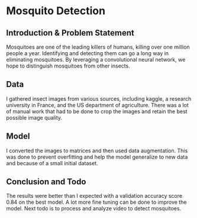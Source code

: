 # Mosquito Detection

## Introduction & Problem Statement

Mosquitoes are one of the leading killers of humans, killing over one million people a year. Identifying and detecting them can go a long way in eliminating mosquitoes. By leveraging a convolutional neural network, we hope to distinguish mosquitoes from other insects.

## Data

I gathered insect images from various sources, including kaggle, a research university in France, and the US department of agriculture. There was a lot of manual work that had to be done to crop the images and retain the best possible image quality.

## Model

I converted the images to matrices and then used data augmentation. This was done to prevent overfitting and help the model generalize to new data and because of a small initial dataset.

## Conclusion and Todo

The results were better than I expected with a validation accuracy score 0.84 on the best model. A lot more fine tuning can be done to improve the model. Next todo is to process and analyze video to detect mosquitoes.
